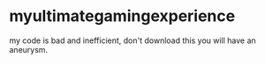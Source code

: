 # myultimategamingexperience
my code is bad and inefficient, don't download this you will have an aneurysm.
